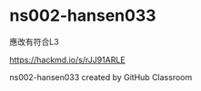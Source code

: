 # ns002-hansen033
應改有符合L3

https://hackmd.io/s/rJJ91ARLE

ns002-hansen033 created by GitHub Classroom
